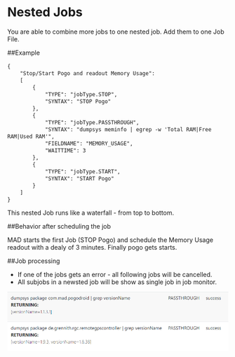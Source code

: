 # Nested Jobs

You are able to combine more jobs to one nested job. Add them to one Job File.

##Example

```
{
    "Stop/Start Pogo and readout Memory Usage":
    [
        {
            "TYPE": "jobType.STOP",
            "SYNTAX": "STOP Pogo"
        },
        {
            "TYPE": "jobType.PASSTHROUGH",
            "SYNTAX": "dumpsys meminfo | egrep -w 'Total RAM|Free RAM|Used RAM'",
            "FIELDNAME": "MEMORY_USAGE",
            "WAITTIME": 3
        },
        {
            "TYPE": "jobType.START",
            "SYNTAX": "START Pogo"
        }
    ]
}
```

This nested Job runs like a waterfall - from top to bottom.

##Behavior after scheduling the job

MAD starts the first Job (STOP Pogo) and schedule the Memory Usage readout with a dealy of 3 minutes.
Finally pogo gets starts.

##Job processing

- If one of the jobs gets an error - all following jobs will be cancelled.
- All subjobs in a newsted job will be show as single job in job monitor.

![](../_static/jobs/MADmin_nested_jobs_monitor.png)